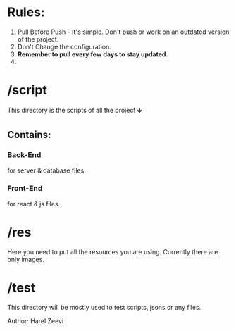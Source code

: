 # Rules:
1. Pull Before Push - It's simple. Don't push or work on an outdated version of the project.
2. Don't Change the configuration.
4. <strong>Remember to pull every few days to stay updated.</strong>
5. 
# /script
 This directory is the scripts of all the project
 🢃
 ## Contains:
 <h3> Back-End </h3>
 for server & database files.
 <h3> Front-End</h3>
 for react & js files.

# /res
Here you need to put all the resources you are using. 
Currently there are only images.

# /test
This directory will be mostly used to test scripts, jsons or any files.



Author: Harel Zeevi
